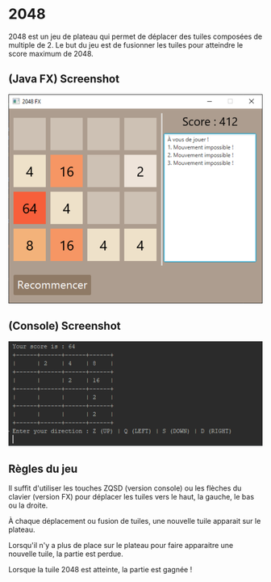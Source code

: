 # 2048

2048 est un jeu de plateau qui permet de déplacer des tuiles composées de multiple de 2. Le but du jeu est de fusionner les tuiles pour atteindre le score maximum de 2048.

## (Java FX) Screenshot
![Screenshot](/images/screenshotFx.PNG?raw=true)

## (Console) Screenshot
![Screenshot](/images/screenshot.PNG?raw=true)

## Règles du jeu

Il suffit d'utiliser les touches ZQSD (version console) ou les flèches du clavier (version FX) pour déplacer les tuiles vers le haut, la gauche, le bas ou la droite.

À chaque déplacement ou fusion de tuiles, une nouvelle tuile apparait sur le plateau.

Lorsqu'il n'y a plus de place sur le plateau pour faire apparaitre une nouvelle tuile, la partie est perdue.

Lorsque la tuile 2048 est atteinte, la partie est gagnée !

